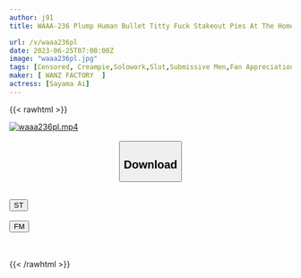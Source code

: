 ```yaml
---
author: j91
title: WAAA-236 Plump Human Bullet Titty Fuck Stakeout Pies At The Home Of A Masochistic Man Who Loves Breasts Ai Sayama Assaults Boyne! I'm Going To Be A Slut With A Barrage Of Buffaloes!

url: /v/waaa236pl
date: 2023-06-25T07:00:00Z
image: "waaa236pl.jpg"
tags: [Censored, Creampie,Solowork,Slut,Submissive Men,Fan Appreciation	]
maker: [ WANZ FACTORY  ]
actress: [Sayama Ai]
---
```



{{< rawhtml >}}

<div class="video" data-videoid="4pekJOQ7R4uKXvG">
    <a href="javascript:;">
        <img src="/v/waaa236pl/waaa236pl.jpg" width="WIDTH" height="HEIGHT" alt="waaa236pl.mp4" loading="lazy">
    </a>
</div>

<script type="text/javascript" src="https://j91.asia/asset/on-demand-st.js"></script>

<br>
  <link rel="stylesheet" href="https://j91.asia/asset/bs5.css">
  
  <center>
  <button class="btn btn-primary" type="button" data-bs-toggle="collapse" data-bs-target=".multi-collapse" aria-expanded="false" aria-controls="multiCollapseExample1 multiCollapseExample2"><h2>Download</h2></button></center>
</p>
<div class="row">
  <div class="col">
    <div class="collapse multi-collapse" id="multiCollapseExample1">
      <div class="card card-body">
	      	      <br>
<div class="buttons">  
<a href="https://streamtape.to/v/4pekJOQ7R4uKXvG" target="_blank"><button class="btn-hover color-3"><i class="fa fa-download"></i> ST</button></a></div>
    </div>
  </div>
</div>
  <div class="col">
    <div class="collapse multi-collapse" id="multiCollapseExample2">
      <div class="card card-body">
	      <br>
<div class="buttons">
    <a href="https://filemoon.sx/d/30la5u9og5ek" target="_blank"><button class="btn-hover color-8"><i class="fa fa-download"></i> FM</button></a></div>
<br><br>
      </div>
    </div>
  </div>
</div>

{{< /rawhtml >}}